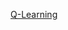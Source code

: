 [Q-Learning](https://app.affine.pro/workspace/153abf53-5d7b-49b4-91dc-bb7bf9ee3f7c/SjNM0hShmozoeA2hUddVU?mode=page)
